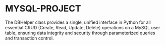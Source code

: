 # MYSQL-PROJECT
The DBHelper class provides a single, unified interface in Python for all essential CRUD (Create, Read, Update, Delete) operations on a MySQL user table, ensuring data integrity and security through parameterized queries and transaction control.

